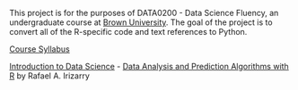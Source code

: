 This project is for the purposes of DATA0200 - Data Science Fluency, an undergraduate course at [Brown University](https://www.brown.edu). The goal of the project is to convert all of the R-specific code and text references to Python.

[Course Syllabus](https://coursetools.brown.edu/syllabus/DATA:0200:2020-Fall:S01)

[Introduction to Data Science](https://rafalab.github.io/dsbook/) - [Data Analysis and Prediction Algorithms with R](https://github.com/rafalab/dsbook) by Rafael A. Irizarry
